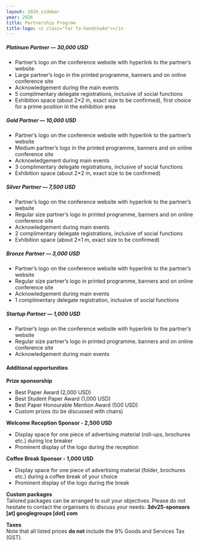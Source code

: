 ```yaml
---
layout: 2026_sidebar
year: 2026
title: Partnership Program
title-logo: <i class="far fa-handshake"></i> 
---
```


<!-- <a href="{{site.url}}/files/2022/Partnership3DV2022.pdf" target="_blank">**Full details of the partnership program can be found here.**</a>  -->

##### Platinum Partner — 30,000 USD
- Partner’s logo on the conference website with hyperlink to the partner’s website
- Large partner’s logo in the printed programme, banners and on online conference site
- Acknowledgement during the main events
- 5 complimentary delegate registrations, inclusive of social functions
- Exhibition space (about 2×2 m, exact size to be confirmed), first choice for a prime position in the exhibition area

##### Gold Partner — 10,000 USD

- Partner’s logo on the conference website with hyperlink to the partner’s website
- Medium partner’s logo in the printed programme, banners and on online conference site
- Acknowledgement during main events
- 3 complimentary delegate registrations, inclusive of social functions
- Exhibition space (about 2×2 m, exact size to be confirmed)

##### Silver Partner — 7,500 USD
- Partner’s logo on the conference website with hyperlink to the partner’s website
- Regular size partner’s logo in printed programme, banners and on online conference site
- Acknowledgement during main events
- 2 complimentary delegate registrations, inclusive of social functions
- Exhibition space (about 2×1 m, exact size to be confirmed)

##### Bronze Partner — 3,000 USD
- Partner’s logo on the conference website with hyperlink to the partner’s website
- Regular size partner’s logo in printed programme, banners and on online conference site
- Acknowledgement during main events
- 1 complimentary delegate registration, inclusive of social functions

##### Startup Partner — 1,000 USD
- Partner’s logo on the conference website with hyperlink to the partner’s website
- Regular size partner’s logo in printed programme, banners and on online conference site
- Acknowledgement during main events

#### Additional opportunities
**Prize sponsorship**
- Best Paper Award (2,000 USD)
- Best Student Paper Award (1,000 USD)
- Best Paper Honourable Mention Award (500 USD)
- Custom prizes (to be discussed with chairs)

**Welcome Reception Sponsor - 2,500 USD**
- Display space for one piece of advertising material (roll-ups, brochures etc.) during Ice breaker
- Prominent display of the logo during the reception

**Coffee Break Sponsor - 1,000 USD**
- Display space for one piece of advertising material (folder, brochures etc.) during a coffee break of your choice
- Prominent display of the logo during the break

**Custom packages** <br>
Tailored packages can be arranged to suit your objectives.
Please do not hesitate to contact the organisers to discuss your needs: **3dv25-sponsors [at] googlegroups [dot] com**

**Taxes** <br>
Note that all listed prices **do not** include the 9% Goods and Services Tax (GST).
